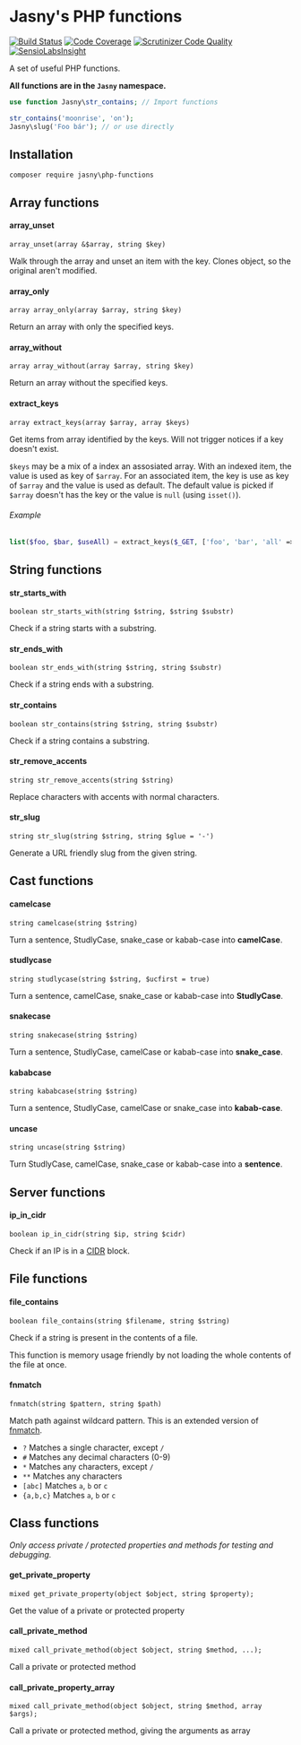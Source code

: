 Jasny's PHP functions
=====================

[![Build Status](https://travis-ci.org/jasny/php-functions.svg?branch=master)](https://travis-ci.org/jasny/php-functions)
[![Code Coverage](https://scrutinizer-ci.com/g/jasny/php-functions/badges/coverage.png?b=master)](https://scrutinizer-ci.com/g/jasny/php-functions/?branch=master)
[![Scrutinizer Code Quality](https://scrutinizer-ci.com/g/jasny/php-functions/badges/quality-score.png?b=master)](https://scrutinizer-ci.com/g/jasny/php-functions/?branch=master)
[![SensioLabsInsight](https://insight.sensiolabs.com/projects/79f3ee18-e8fc-4c7f-8b97-35d04c47a65c/mini.png)](https://insight.sensiolabs.com/projects/79f3ee18-e8fc-4c7f-8b97-35d04c47a65c)

A set of useful PHP functions.

**All functions are in the `Jasny` namespace.**

```php
use function Jasny\str_contains; // Import functions

str_contains('moonrise', 'on');
Jasny\slug('Foo bár'); // or use directly
```

## Installation

    composer require jasny\php-functions

## Array functions

#### array_unset

    array_unset(array &$array, string $key)

Walk through the array and unset an item with the key. Clones object, so the original aren't modified.

#### array_only

    array array_only(array $array, string $key)

Return an array with only the specified keys.

#### array_without

    array array_without(array $array, string $key)

Return an array without the specified keys.

#### extract_keys

    array extract_keys(array $array, array $keys)

Get items from array identified by the keys. Will not trigger notices if a key doesn't exist.

`$keys` may be a mix of a index an assosiated array. With an indexed item, the value is used as key of `$array`. For an
associated item, the key is use as key of `$array` and the value is used as default. The default value is picked if
`$array` doesn't has the key or the value is `null` (using `isset()`).

###### Example

```php
list($foo, $bar, $useAll) = extract_keys($_GET, ['foo', 'bar', 'all' => false]);
```

## String functions

#### str_starts_with

    boolean str_starts_with(string $string, $string $substr)
    
Check if a string starts with a substring.

#### str_ends_with

    boolean str_ends_with(string $string, string $substr)

Check if a string ends with a substring.

#### str_contains

    boolean str_contains(string $string, string $substr)
    
Check if a string contains a substring.

#### str_remove_accents

    string str_remove_accents(string $string)
    
Replace characters with accents with normal characters.

#### str_slug

    string str_slug(string $string, string $glue = '-')
    
Generate a URL friendly slug from the given string.


## Cast functions

#### camelcase

    string camelcase(string $string)

Turn a sentence, StudlyCase, snake_case or kabab-case into **camelCase**.

#### studlycase

    string studlycase(string $string, $ucfirst = true)

Turn a sentence, camelCase, snake_case or kabab-case into **StudlyCase**.

#### snakecase

    string snakecase(string $string)

Turn a sentence, StudlyCase, camelCase or kabab-case into **snake_case**.

#### kababcase

    string kababcase(string $string)

Turn a sentence, StudlyCase, camelCase or snake_case into **kabab-case**.

#### uncase

    string uncase(string $string)

Turn StudlyCase, camelCase, snake_case or kabab-case into a **sentence**.


## Server functions

#### ip\_in\_cidr

    boolean ip_in_cidr(string $ip, string $cidr)
    
Check if an IP is in a [CIDR](https://en.wikipedia.org/wiki/Classless_Inter-Domain_Routing) block.


## File functions

#### file_contains

    boolean file_contains(string $filename, string $string)
    
Check if a string is present in the contents of a file.

This function is memory usage friendly by not loading the whole contents of the file at once.

#### fnmatch

    fnmatch(string $pattern, string $path)
    
Match path against wildcard pattern. This is an extended version of [fnmatch](http://php.net/fnmatch).

* `?` Matches a single character, except `/`
* `#` Matches any decimal characters (0-9)
* `*` Matches any characters, except `/`
* `**` Matches any characters
* `[abc]` Matches `a`, `b` or `c`
* `{a,b,c}` Matches `a`, `b` or `c`


## Class functions

_Only access private / protected properties and methods for testing and debugging._

#### get\_private\_property

    mixed get_private_property(object $object, string $property);

Get the value of a private or protected property

#### call\_private\_method

    mixed call_private_method(object $object, string $method, ...);

Call a private or protected method

#### call\_private\_property\_array

    mixed call_private_method(object $object, string $method, array $args);

Call a private or protected method, giving the arguments as array

